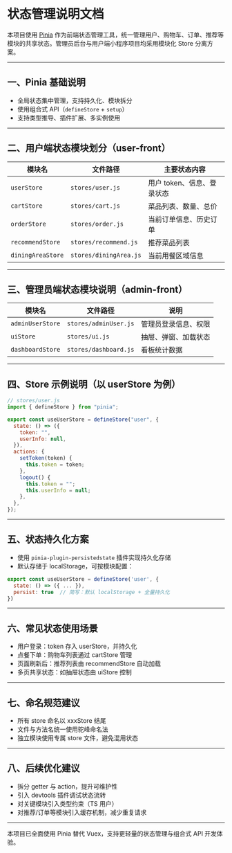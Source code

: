 # 状态管理说明文档

本项目使用 [Pinia](https://pinia.vuejs.org/) 作为前端状态管理工具，统一管理用户、购物车、订单、推荐等模块的共享状态。管理员后台与用户端小程序项目均采用模块化 Store 分离方案。

---

## 一、Pinia 基础说明

- 全局状态集中管理，支持持久化、模块拆分
- 使用组合式 API（`defineStore` + `setup`）
- 支持类型推导、插件扩展、多实例使用

---

## 二、用户端状态模块划分（user-front）

| 模块名            | 文件路径               | 主要状态内容               |
| ----------------- | ---------------------- | -------------------------- |
| `userStore`       | `stores/user.js`       | 用户 token、信息、登录状态 |
| `cartStore`       | `stores/cart.js`       | 菜品列表、数量、总价       |
| `orderStore`      | `stores/order.js`      | 当前订单信息、历史订单     |
| `recommendStore`  | `stores/recommend.js`  | 推荐菜品列表               |
| `diningAreaStore` | `stores/diningArea.js` | 当前用餐区域信息           |

---

## 三、管理员端状态模块说明（admin-front）

| 模块名           | 文件路径              | 说明                 |
| ---------------- | --------------------- | -------------------- |
| `adminUserStore` | `stores/adminUser.js` | 管理员登录信息、权限 |
| `uiStore`        | `stores/ui.js`        | 抽屉、弹窗、加载状态 |
| `dashboardStore` | `stores/dashboard.js` | 看板统计数据         |

---

## 四、Store 示例说明（以 userStore 为例）

```js
// stores/user.js
import { defineStore } from "pinia";

export const useUserStore = defineStore("user", {
  state: () => ({
    token: "",
    userInfo: null,
  }),
  actions: {
    setToken(token) {
      this.token = token;
    },
    logout() {
      this.token = "";
      this.userInfo = null;
    },
  },
});
```

---

## 五、状态持久化方案

- 使用 `pinia-plugin-persistedstate` 插件实现持久化存储
- 默认存储于 localStorage，可按模块配置：

```js
export const useUserStore = defineStore('user', {
  state: () => ({ ... }),
  persist: true  // 简写：默认 localStorage + 全量持久化
})
```

---

## 六、常见状态使用场景

- 用户登录：token 存入 userStore，并持久化
- 点餐下单：购物车列表通过 cartStore 管理
- 页面刷新后：推荐列表由 recommendStore 自动加载
- 多页共享状态：如抽屉状态由 uiStore 控制

---

## 七、命名规范建议

- 所有 store 命名以 xxxStore 结尾
- 文件与方法名统一使用驼峰命名法
- 独立模块使用专属 store 文件，避免混用状态

---

## 八、后续优化建议

- 拆分 getter 与 action，提升可维护性
- 引入 devtools 插件调试状态流转
- 对关键模块引入类型约束（TS 用户）
- 对推荐/订单等模块引入缓存机制，减少重复请求

---

本项目已全面使用 Pinia 替代 Vuex，支持更轻量的状态管理与组合式 API 开发体验。
